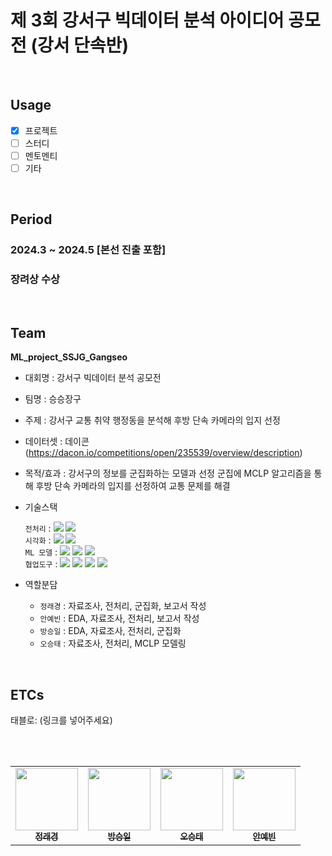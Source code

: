 # 제 3회 강서구 빅데이터 분석 아이디어 공모전 (강서 단속반)

</br>

## Usage
- [X] 프로젝트
- [ ] 스터디
- [ ] 멘토멘티
- [ ] 기타

<br/>

## Period
### 2024.3 ~ 2024.5 [본선 진출 포함]
### 장려상 수상
<br/>

## Team
<table>
  <tr>
    <td align="center">
      <a href="https://github.com/jeongraekyeong">
        <img src="https://avatars.githubusercontent.com/u/162093449?v=4" width="100px;" alt=""/>
        <br />
        <sub><b>정래경</b></sub>
      </a>
      <br />
    </td>
    <td align="center">
      <a href="https://github.com/sbang9">
        <img src="https://avatars.githubusercontent.com/u/139520591?v=4" width="100px;" alt=""/>
        <br />
        <sub><b>방승일</b></sub>
      </a>
      <br />
    </td>
    <td align="center">
      <a href="https://github.com/ohseungtae">
        <img src="https://avatars.githubusercontent.com/u/126853146?v=4" width="100px;" alt=""/>
        <br />
        <sub><b>오승태</b></sub>
      </a>
      <br />
    </td>
    <td align="center">
      <a href="https://github.com/beenbb">
        <img src="https://avatars.githubusercontent.com/u/124653015?v=4" width="100px;" alt=""/>
        <br />
        <sub><b>안예빈</b></sub>
      </a>
      <br />
    </td>

**ML_project_SSJG_Gangseo**
- 대회명 : 강서구 빅데이터 분석 공모전
- 팀명 : 승승장구
- 주제 : 강서구 교통 취약 행정동을 분석해 후방 단속 카메라의 입지 선정


- 데이터셋 : 데이콘(https://dacon.io/competitions/open/235539/overview/description)
- 목적/효과 : 강서구의 정보를 군집화하는 모델과 선정 군집에 MCLP 알고리즘을 통해 후방 단속 카메라의 입지를 선정하여 교통 문제를 해결
- 기술스택<div align=left> 
   `전처리` : 
   <img src="https://img.shields.io/badge/Pandas-150458?style=for-the-badge&logo=Pandas&logoColor=white">
   <img src="https://img.shields.io/badge/Numpy-013243?style=for-the-badge&logo=Numpy&logoColor=white">
       <br>
   `시각화` : 
   <img src="https://img.shields.io/badge/matplotlib-006c66?style=for-the-badge&logo=Pandas&logoColor=white">
   <img src="https://img.shields.io/badge/Seaborn-0080ff?style=for-the-badge&logo=Seaborn&logoColor=white">
       <br>
   `ML 모델` : 
   <img src="https://img.shields.io/badge/PCA-F7931E?style=for-the-badge&logo=PCA&logoColor=white">
   <img src="https://img.shields.io/badge/K-means-ffd400?style=for-the-badge&logo=K-means&logoColor=white">
   <img src="https://img.shields.io/badge/MCLP-4aa8d8?style=for-the-badge&logo=MCLP&logoColor=white">
       <br>
   `협업도구` : 
   <img src="https://img.shields.io/badge/Git-F05032?style=for-the-badge&logo=Git&logoColor=white">
   <img src="https://img.shields.io/badge/GoogleDrive-00C4CC?style=for-the-badge&logo=GoogleDrive&logoColor=white">
   <img src="https://img.shields.io/badge/Notion-000000?style=for-the-badge&logo=Notion&logoColor=white">
   <img src="https://img.shields.io/badge/GitHub-181717?style=for-the-badge&logo=GitHub&logoColor=white">
       <br>
   </div>

- 역할분담
   - `정래경` : 자료조사, 전처리, 군집화, 보고서 작성
   - `안예빈` : EDA, 자료조사, 전처리, 보고서 작성
   - `방승일` : EDA, 자료조사, 전처리, 군집화
   - `오승태` : 자료조사, 전처리, MCLP 모델링
<br/>

## ETCs

태블로: (링크를 넣어주세요)

<br/><br/>

